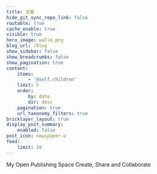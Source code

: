 ```yaml
---
title: 文章
hide_git_sync_repo_link: false
routable: true
cache_enable: true
visible: true
hero_image: walle.png
blog_url: /blog
show_sidebar: false
show_breadcrumbs: false
show_pagination: true
content:
    items:
        - '@self.children'
    limit: 5
    order:
        by: date
        dir: desc
    pagination: true
    url_taxonomy_filters: true
bricklayer_layout: true
display_post_summary:
    enabled: false
post_icon: newspaper-o
feed:
    limit: 10
---
```


My Open Publishing Space
Create, Share and Collaborate